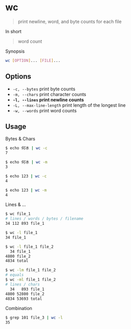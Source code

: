# wc

> print newline, word, and byte counts for each file

In short

> word count

Synopsis

```bash
wc [OPTION]... [FILE]...
```

## Options

- `-c, --bytes` print byte counts
- `-m, --chars` print character counts
- **`-l, --lines` print newline counts**
- `-L, --max-line-length` print length of the longest line
- `-w, --words` print word counts

## Usage

Bytes & Chars

```bash
$ echo 何冰 | wc -c
7

$ echo 何冰 | wc -m
3

$ echo 123 | wc -c
4

$ echo 123 | wc -m
4
```

Lines & …

```bash
$ wc file_1
# lines / words / bytes / filename
34 112 893 file_1

$ wc -l file_1
34 file_1

$ wc -l file_1 file_2
  34 file_1
4800 file_2
4834 total

$ wc -lm file_1 file_2
# equals
$ wc -ml file_1 file_2
# lines / chars
  34   893 file_1
4800 52800 file_2
4834 53693 total
```

Combination

```bash
$ grep 101 file_3 | wc -l
35
```
